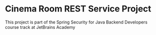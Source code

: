 # Cinema Room REST Service Project

This project is part of the Spring Security for Java Backend Developers course track at JetBrains Academy